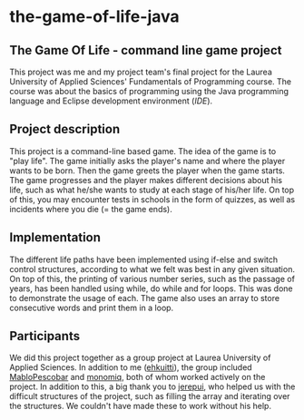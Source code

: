 # the-game-of-life-java
## The Game Of Life - command line game project

This project was me and my project team's final project for the Laurea University of Applied Sciences' Fundamentals of Programming course. The course was about the basics of programming using the Java programming language and Eclipse development environment (*IDE*).

## Project description

This project is a command-line based game. The idea of the game is to "play life". The game initially asks the player's name and where the player wants to be born. Then the game greets the player when the game starts. The game progresses and the player makes different decisions about his life, such as what he/she wants to study at each stage of his/her life. On top of this, you may encounter tests in schools in the form of quizzes, as well as incidents where you die (= the game ends).

## Implementation

The different life paths have been implemented using if-else and switch control structures, according to what we felt was best in any given situation. On top of this, the printing of various number series, such as the passage of years, has been handled using while, do while and for loops. This was done to demonstrate the usage of each. The game also uses an array to store consecutive words and print them in a loop.

## Participants

We did this project together as a group project at Laurea University of Applied Sciences. In addition to me ([ehkuitti](https://github.com/ehkuitti)), the group included [MabloPescobar](https://github.com/MabloPescobar) and [monomiq](https://github.com/monomiq), both of whom worked actively on the project. In addition to this, a big thank you to [jerepui](https://github.com/jerepui), who helped us with the difficult structures of the project, such as filling the array and iterating over the structures. We couldn't have made these to work without his help.
